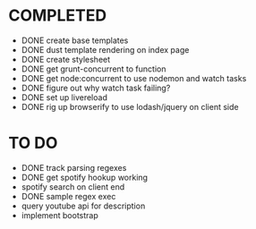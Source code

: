 # COMPLETED

* DONE create base templates
* DONE dust template rendering on index page
* DONE create stylesheet
* DONE get grunt-concurrent to function
* DONE get node:concurrent to use nodemon and watch tasks
* DONE figure out why watch task failing?
* DONE set up livereload
* DONE rig up browserify to use lodash/jquery on client side

# TO DO

* DONE track parsing regexes
* DONE get spotify hookup working
* spotify search on client end
* DONE sample regex exec
* query youtube api for description
* implement bootstrap